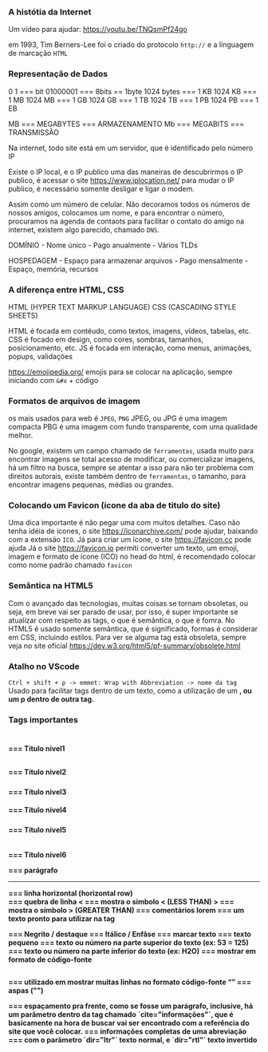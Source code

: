 ### A histótia da Internet 

Um vídeo para ajudar:
https://youtu.be/TNQsmPf24go

em 1993, Tim Berners-Lee foi o criado do protocolo `http://` e a linguagem de marcação `HTML`

### Representação de Dados

0 1 === bit
01000001 === 8bits == 1byte
1024 bytes === 1 KB
1024 KB === 1 MB
1024 MB === 1 GB
1024 GB === 1 TB
1024 TB === 1 PB
1024 PB === 1 EB

MB === MEGABYTES === ARMAZENAMENTO 
Mb === MEGABITS === TRANSMISSÃO

Na internet, todo site está em um servidor, que é identificado pelo número IP

Existe o IP local, e o IP publico 
uma das maneiras de descubrirmos o IP publico, é acessar o site https://www.iplocation.net/
para mudar o IP publico, é necessário somente desligar e ligar o modem.

Assim como um número de celular. Não decoramos todos os números de nossos amigos, colocamos um nome, e
para encontrar o número, procuramos na agenda de contaots para facilitar o contato do amigo
na internet, existem algo parecido, chamado `DNS`.

DOMÍNIO 
    - Nome único 
    - Pago anualmente
    - Vários TLDs

HOSPEDAGEM 
    - Espaço para armazenar arquivos
    - Pago mensalmente
    - Espaço, memória, recursos

### A diferença entre HTML, CSS

HTML (HYPER TEXT MARKUP LANGUAGE)
CSS (CASCADING STYLE SHEETS)

HTML é focada em contéudo, como textos, imagens, vídeos, tabelas, etc.
CSS é focado em design, como cores, sombras, tamanhos, posicionamento, etc.
JS é focada em interação, como menus, animações, popups, validações

https://emojipedia.org/
emojis para se colocar na aplicação, sempre iniciando com `&#x` + código

### Formatos de arquivos de imagem
os mais usados para web é `JPEG`, `PNG`
JPEG, ou JPG é uma imagem compacta
PBG é uma imagem com fundo transparente, com uma qualidade melhor.

No google, existem um campo chamado de `ferramentas`, usada muito para encontrar imagens se total acesso de modificar, ou comercializar imagens, há um filtro na busca, sempre se atentar a isso para não ter problema com direitos autorais, existe também dentro de `ferramentas`, o tamanho, para encontrar imagens pequenas, médias ou grandes.

### Colocando um Favicon (ícone da aba de titulo do site)
Uma dica importante é não pegar uma com muitos detalhes. Caso não tenha idéia de ícones, o site https://iconarchive.com/ pode ajudar, baixando com a extensão `ICO`.
Já para criar um ícone, o site https://favicon.cc pode ajuda
Já o site https://favicon.io permiti converter um texto, um emoji, imagem e formato de ícone (ICO)
no head do html, é recomendado colocar como nome padrão chamado `favicon`

### Semântica na HTML5
Com o avançado das tecnologias, muitas coisas se tornam obsoletas, ou seja, em breve vai ser parado de usar, por isso, é super importante se atualizar com respeito as tags, o que é semântica, o que é fomra.
No HTML5 é usado somente semântica, que é significado, formas é considerar em CSS, incluindo estilos.
Para ver se alguma tag está obsoleta, sempre veja no site oficial https://dev.w3.org/html5/pf-summary/obsolete.html

### Atalho no VScode
`Ctrl + shift + p -> emmet: Wrap with Abbreviation -> nome da tag `
Usado para facilitar tags dentro de um texto, como a utilização de um <strong>, ou um p dentro de outra tag.




### Tags importantes

<h1></h1> === Título nivel1
<h2></h2> === Título nivel2
<h3></h3> === Título nivel3
<h4></h4> === Título nivel4
<h5></h5> === Título nivel5
<h6></h6> === Título nivel6
<p></p> === parágrafo
<hr> === linha horizontal (horizontal row)
<br> === quebra de linha
&lt; === mostra o símbolo < (LESS THAN)
&gt; === mostra o símbolo > (GREATER THAN)
<!----> === comentários
lorem === um texto pronto para utilizar na tag <p>
<strong></strong> === Negrito / destaque
<em></em> === Itálico / Enfâse
<mark></mark> === marcar texto
<small></small> === texto pequeno
<sup></sup> === texto ou número na parte superior do texto (ex: 53 = 125)
<sub></sub> === texto ou número na parte inferior do texto (ex: H2O)
<code></code> === mostrar em formato de código-fonte
<pre></pre> === utilizado em mostrar muitas linhas no formato código-fonte
<q></q> === aspas ("")
<blockquote></blockquote> === espaçamento pra frente, como se fosse um parágrafo, inclusive, há um parâmetro dentro da tag chamado `cite="informações"`, que é basicamente na hora de buscar vai ser encontrado com a referência do site que você colocar.
<abbr title=""></abbr> === informações completas de uma abreviação
<bdo></bdo> === com o parãmetro `dir="ltr"` texto normal, e `dir="rtl"` texto invertido
